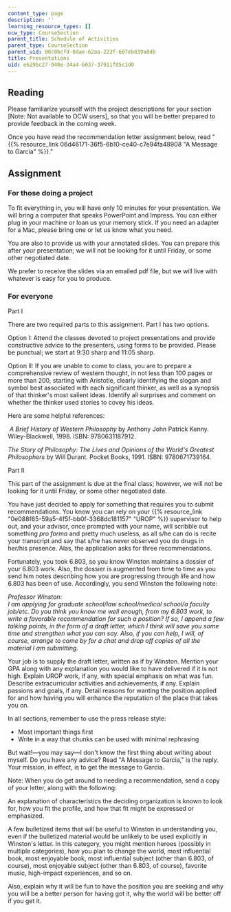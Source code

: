 ```yaml
---
content_type: page
description: ''
learning_resource_types: []
ocw_type: CourseSection
parent_title: Schedule of Activities
parent_type: CourseSection
parent_uid: 00c0bcfd-0dae-62aa-223f-607ebd39a0db
title: Presentations
uid: e629bc27-940e-34a4-6037-37911fd5c1d0
---
```


Reading
-------

Please familiarize yourself with the project descriptions for your section \[Note: Not available to OCW users\], so that you will be better prepared to provide feedback in the coming week.

Once you have read the recommendation letter assignment below, read "{{% resource_link 06d46171-36f5-6b10-ce40-c7e94fa48908 "A Message to Garcia" %}}."

Assignment
----------

### For those doing a project

To fit everything in, you will have only 10 minutes for your presentation. We will bring a computer that speaks PowerPoint and Impress. You can either plug in your machine or loan us your memory stick. If you need an adapter for a Mac, please bring one or let us know what you need.

You are also to provide us with your annotated slides. You can prepare this after your presentation; we will not be looking for it until Friday, or some other negotiated date.

We prefer to receive the slides via an emailed pdf file, but we will live with whatever is easy for you to produce.

### For everyone

Part I

There are two required parts to this assignment. Part I has two options.

Option I: Attend the classes devoted to project presentations and provide constructive advice to the presenters, using forms to be provided. Please be punctual; we start at 9:30 sharp and 11:05 sharp.

Option II: If you are unable to come to class, you are to prepare a comprehensive review of western thought, in not less than 100 pages or more than 200, starting with Aristotle, clearly identifying the slogan and symbol best associated with each significant thinker, as well as a synopsis of that thinker's most salient ideas. Identify all surprises and comment on whether the thinker used stories to covey his ideas.

Here are some helpful references:

 _A Brief History of Western Philosophy_ by Anthony John Patrick Kenny. Wiley-Blackwell, 1998. ISBN: 9780631187912.

_The Story of Philosophy: The Lives and Opinions of the World's Greatest Philosophers_ by Will Durant. Pocket Books, 1991. ISBN: 9780671739164.

Part II

This part of the assignment is due at the final class; however, we will not be looking for it until Friday, or some other negotiated date.

You have just decided to apply for something that requires you to submit recommendations. You know you can rely on your {{% resource_link "0e088f65-59a5-4f5f-bb0f-3368dc181157" "UROP" %}} supervisor to help out, and your advisor, once prompted with your name, will scribble out something _pro forma_ and pretty much useless, as all s/he can do is recite your transcript and say that s/he has never observed you do drugs in her/his presence. Alas, the application asks for three recommendations.

Fortunately, you took 6.803, so you know Winston maintains a dossier of your 6.803 work. Also, the dossier is augmented from time to time as you send him notes describing how you are progressing through life and how 6.803 has been of use. Accordingly, you send Winston the following note:

_Professor Winston:  
I am applying for graduate school/law school/medical school/a faculty job/etc. Do you think you know me well enough, from my 6.803 work, to write a favorable recommendation for such a position? If so, I append a few talking points, in the form of a draft letter, which I think will save you some time and strengthen what you can say. Also, if you can help, I will, of course, arrange to come by for a chat and drop off copies of all the material I am submitting._

Your job is to supply the draft letter, written as if by Winston. Mention your GPA along with any explanation you would like to have delivered if it is not high. Explain UROP work, if any, with special emphasis on what was fun. Describe extracurricular activities and achievements, if any. Explain passions and goals, if any. Detail reasons for wanting the position applied for and how having you will enhance the reputation of the place that takes you on.

In all sections, remember to use the press release style:

*   Most important things first
*   Write in a way that chunks can be used with minimal rephrasing

But wait!—you may say—I don't know the first thing about writing about myself. Do you have any advice? Read "A Message to Garcia," is the reply. Your mission, in effect, is to get the message to Garcia.

Note: When you do get around to needing a recommendation, send a copy of your letter, along with the following:

An explanation of characteristics the deciding organization is known to look for, how you fit the profile, and how that fit might be expressed or emphasized.

A few bulletized items that will be useful to Winston in understanding you, even if the bulletized material would be unlikely to be used explicitly in Winston's letter. In this category, you might mention heroes (possibly in multiple categories), how you plan to change the world, most influential book, most enjoyable book, most influential subject (other than 6.803, of course), most enjoyable subject (other than 6.803, of course), favorite music, high-impact experiences, and so on.

Also, explain why it will be fun to have the position you are seeking and why you will be a better person for having got it, why the world will be better off if you get it.